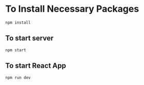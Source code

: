 # To Install Necessary Packages

```
npm install
```

## To start server
```
npm start
```

## To start React App
```
npm run dev
```
